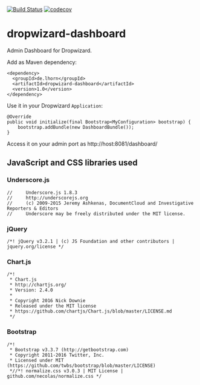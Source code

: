 [![Build Status](https://travis-ci.org/lutzhorn/dropwizard-dashboard.svg?branch=master)](https://travis-ci.org/lutzhorn/dropwizard-dashboard)
[![codecov](https://codecov.io/gh/lutzhorn/dropwizard-dashboard/branch/master/graph/badge.svg)](https://codecov.io/gh/lutzhorn/dropwizard-dashboard)

# dropwizard-dashboard
Admin Dashboard for Dropwizard.

Add as Maven dependency:

    <dependency>
      <groupId>de.lhorn</groupId>
      <artifactId>dropwizard-dashboard</artifactId>
      <version>1.0</version>
    </dependency>

Use it in your Dropwizard `Application`:

    @Override
    public void initialize(final Bootstrap<MyConfiguration> bootstrap) {
        bootstrap.addBundle(new DashboardBundle());
    }

Access it on your admin port as http://host:8081/dashboard/

## JavaScript and CSS libraries used

### Underscore.js

    //     Underscore.js 1.8.3
    //     http://underscorejs.org
    //     (c) 2009-2015 Jeremy Ashkenas, DocumentCloud and Investigative Reporters & Editors
    //     Underscore may be freely distributed under the MIT license.


### jQuery

    /*! jQuery v3.2.1 | (c) JS Foundation and other contributors | jquery.org/license */

### Chart.js

    /*!
     * Chart.js
     * http://chartjs.org/
     * Version: 2.4.0
     *
     * Copyright 2016 Nick Downie
     * Released under the MIT license
     * https://github.com/chartjs/Chart.js/blob/master/LICENSE.md
     */

### Bootstrap

    /*!
     * Bootstrap v3.3.7 (http://getbootstrap.com)
     * Copyright 2011-2016 Twitter, Inc.
     * Licensed under MIT (https://github.com/twbs/bootstrap/blob/master/LICENSE)
     *//*! normalize.css v3.0.3 | MIT License | github.com/necolas/normalize.css */

